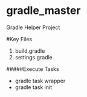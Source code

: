 # gradle_master
Gradle Helper Project

#Key Files
1. build.gradle
2. settings.gradle




#####Execute Tasks
 * gradle task wrapper
 * gradle task init
 